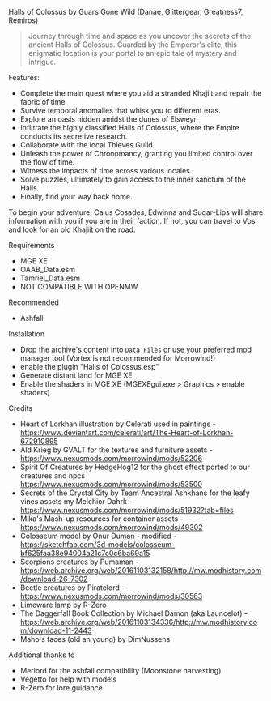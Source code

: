 Halls of Colossus
by Guars Gone Wild (Danae, Glittergear, Greatness7, Remiros)

> Journey through time and space as you uncover the secrets of the ancient Halls of Colossus. Guarded by the Emperor's elite, this enigmatic location is your portal to an epic tale of mystery and intrigue.

Features:
- Complete the main quest where you aid a stranded Khajiit and repair the fabric of time.
- Survive temporal anomalies that whisk you to different eras.
- Explore an oasis hidden amidst the dunes of Elsweyr.
- Infiltrate the highly classified Halls of Colossus, where the Empire conducts its secretive research.
- Collaborate with the local Thieves Guild.
- Unleash the power of Chronomancy, granting you limited control over the flow of time.
- Witness the impacts of time across various locales.
- Solve puzzles, ultimately to gain access to the inner sanctum of the Halls.
- Finally, find your way back home.

To begin your adventure, Caius Cosades, Edwinna and Sugar-Lips will share information with you if you are in their faction. If not, you can travel to Vos and look for an old Khajiit on the road.

Requirements
- MGE XE
- OAAB_Data.esm
- Tamriel_Data.esm
- NOT COMPATIBLE WITH OPENMW.

Recommended
- Ashfall

Installation
- Drop the archive's content into `Data Files` or use your preferred mod manager tool (Vortex is not recommended for Morrowind!)
- enable the plugin "Halls of Colossus.esp"
- Generate distant land for MGE XE
- Enable the shaders in MGE XE (MGEXEgui.exe > Graphics > enable shaders)

Credits
- Heart of Lorkhan illustration by Celerati used in paintings - https://www.deviantart.com/celerati/art/The-Heart-of-Lorkhan-672910895
- Ald Krieg by GVALT for the textures and furniture assets - https://www.nexusmods.com/morrowind/mods/52206
- Spirit Of Creatures by HedgeHog12 for the ghost effect ported to our creatures and npcs https://www.nexusmods.com/morrowind/mods/53500
- Secrets of the Crystal City by Team Ancestral Ashkhans for the leafy vines assets my Melchior Dahrk -  https://www.nexusmods.com/morrowind/mods/51932?tab=files
- Mika's Mash-up resources for container assets - https://www.nexusmods.com/morrowind/mods/49302
- Colosseum model by Onur Duman - modified  - https://sketchfab.com/3d-models/colosseum-bf625faa38e94004a21c7c0c6ba69a15
- Scorpions creatures by Pumaman - https://web.archive.org/web/20161103132158/http://mw.modhistory.com/download-26-7302
- Beetle creatures by Piratelord - https://www.nexusmods.com/morrowind/mods/30563
- Limeware lamp by R-Zero
- The Daggerfall Book Collection by Michael Damon (aka Launcelot) - https://web.archive.org/web/20161103134336/http://mw.modhistory.com/download-11-2443
- Maho's faces (old an young) by DimNussens

Additional thanks to
- Merlord for the ashfall compatibility (Moonstone harvesting)
- Vegetto for help with models
- R-Zero for lore guidance

